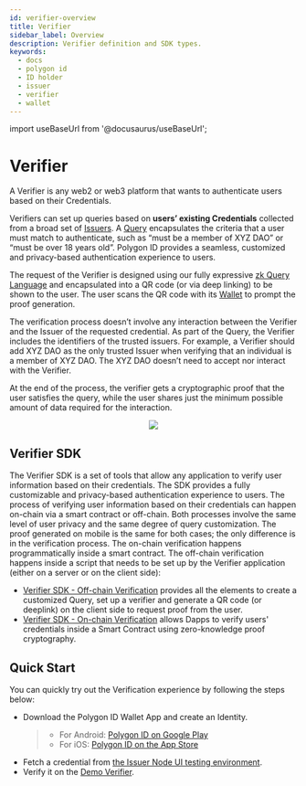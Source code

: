 ```yaml
---
id: verifier-overview
title: Verifier
sidebar_label: Overview
description: Verifier definition and SDK types.
keywords:
  - docs
  - polygon id
  - ID holder
  - issuer
  - verifier
  - wallet
---
```


import useBaseUrl from '@docusaurus/useBaseUrl';

# Verifier

A Verifier is any web2 or web3 platform that wants to authenticate users based on their Credentials.

Verifiers can set up queries based on **users’ existing Credentials** collected from a broad set of [Issuers](/docs/issuer/issuer-overview.md). A [Query](/docs/verifier/verification-library/zk-query-language.md) encapsulates the criteria that a user must match to authenticate, such as “must be a member of XYZ DAO” or “must be over 18 years old”. Polygon ID provides a seamless, customized and privacy-based authentication experience to users.

The request of the Verifier is designed using our fully expressive [zk Query Language](/docs/verifier/verification-library/zk-query-language.md) and encapsulated into a QR code (or via deep linking) to be shown to the user. The user scans the QR code with its [Wallet](/docs/wallet/wallet-overview.md) to prompt the proof generation.

The verification process doesn’t involve any interaction between the Verifier and the Issuer of the requested credential. As part of the Query, the Verifier includes the identifiers of the trusted issuers. For example, a Verifier should add XYZ DAO as the only trusted Issuer when verifying that an individual is a member of XYZ DAO. The XYZ DAO doesn’t need to accept nor interact with the Verifier.

At the end of the process, the verifier gets a cryptographic proof that the user satisfies the query, while the user shares just the minimum possible amount of data required for the interaction.

<div align="center">
<img src={useBaseUrl("/img/verifier-intro.png")} align="center" />
</div>

## Verifier SDK

The Verifier SDK is a set of tools that allow any application to verify user information based on their credentials. The SDK provides a fully customizable and privacy-based authentication experience to users.
The process of verifying user information based on their credentials can happen on-chain via a smart contract or off-chain. Both processes involve the same level of user privacy and the same degree of query customization. The proof generated on mobile is the same for both cases; the only difference is in the verification process. The on-chain verification happens programmatically inside a smart contract. The off-chain verification happens inside a script that needs to be set up by the Verifier application (either on a server or on the client side):

- [Verifier SDK - Off-chain Verification](./verification-library/verifier-library-intro.md) provides all the elements to create a customized Query, set up a verifier and generate a QR code (or deeplink) on the client side to request proof from the user.
- [Verifier SDK - On-chain Verification](./on-chain-verification/overview.md) allows Dapps to verify users' credentials inside a Smart Contract using zero-knowledge proof cryptography.

## Quick Start

You can quickly try out the Verification experience by following the steps below:

- Download the Polygon ID Wallet App and create an Identity.
  > - For Android: <a href="https://play.google.com/store/apps/details?id=com.polygonid.wallet" target="_blank">Polygon ID on Google Play</a>
  > - For iOS: <a href="https://apps.apple.com/us/app/polygon-id/id1629870183" target="_blank">Polygon ID on the App Store</a>
- Fetch a credential from <a href="https://user-ui:password-ui@issuer-ui.polygonid.me">the Issuer Node UI testing environment</a>.
- Verify it on the [Demo Verifier](https://verifier-demo.polygonid.me/).
